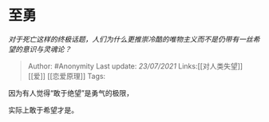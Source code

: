 # 至勇
*对于死亡这样的终极话题，人们为什么更推崇冷酷的唯物主义而不是仍带有一丝希望的意识与灵魂论？*

> Author: #Anonymity
> Last update: *23/07/2021*
> Links:[[对人类失望]] [[爱]] [[恋爱原理]]
> Tags:

因为有人觉得“敢于绝望”是勇气的极限，

实际上敢于希望才是。

